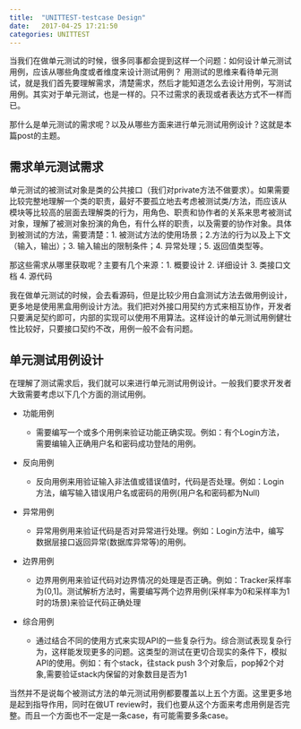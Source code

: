 ```yaml
---
title:  "UNITTEST-testcase Design"
date:   2017-04-25 17:21:50
categories: UNITTEST
---
```


当我们在做单元测试的时候，很多同事都会提到这样一个问题：如何设计单元测试用例，应该从哪些角度或者维度来设计测试用例？
用测试的思维来看待单元测试，就是我们首先要理解需求，清楚需求，然后才能知道怎么去设计用例，写测试用例。其实对于单元测试，也是一样的。只不过需求的表现或者表达方式不一样而已。

那什么是单元测试的需求呢？以及从哪些方面来进行单元测试用例设计？这就是本篇post的主题。

## **需求单元测试需求**

单元测试的被测试对象是类的公共接口（我们对private方法不做要求）。如果需要比较完整地理解一个类的职责，最好不要孤立地去考虑被测试类/方法，而应该从模块等比较高的层面去理解类的行为，用角色、职责和协作者的关系来思考被测试对象，理解了被测对象扮演的角色，有什么样的职责，以及需要的协作对象。具体到被测试的方法，需要清楚：1. 被测试方法的使用场景；2.方法的行为以及上下文（输入，输出）；3. 输入输出的限制条件；4. 异常处理；5. 返回值类型等。

那这些需求从哪里获取呢？主要有几个来源：1. 概要设计 2. 详细设计 3. 类接口文档 4. 源代码

我在做单元测试的时候，会去看源码，但是比较少用白盒测试方法去做用例设计，更多地是使用黑盒用例设计方法。我们把对外接口用契约方式来相互协作，开发者只要满足契约即可，内部的实现可以使用不用算法。这样设计的单元测试用例健壮性比较好，只要接口契约不改，用例一般不会有问题。

## **单元测试用例设计**

在理解了测试需求后，我们就可以来进行单元测试用例设计。一般我们要求开发者大致需要考虑以下几个方面的测试用例。

- 功能用例
	- 需要编写一个或多个用例来验证功能正确实现。例如：有个Login方法，需要编输入正确用户名和密码成功登陆的用例。

- 反向用例
	- 反向用例来用验证输入非法值或错误值时，代码是否处理。例如：Login方法，编写输入错误用户名或密码的用例(用户名和密码都为Null)

- 异常用例
	- 异常用例用来验证代码是否对异常进行处理。例如：Login方法中，编写数据层接口返回异常(数据库异常等)的用例。

- 边界用例
	- 边界用例用来验证代码对边界情况的处理是否正确。例如：Tracker采样率为(0,1]。测试解析方法时，需要编写两个边界用例(采样率为0和采样率为1时的场景)来验证代码正确处理

- 综合用例
	- 通过结合不同的使用方式来实现API的一些复杂行为。综合测试表现复杂行为，这样能发现更多的问题。这类型的测试在更切合现实的条件下，模拟API的使用。例如：有个stack，往stack push 3个对象后，pop掉2个对象,需要验证stack内保留的对象数目是否为1

当然并不是说每个被测试方法的单元测试用例都要覆盖以上五个方面。这里更多地是起到指导作用，同时在做UT review时，我们也要从这个方面来考虑用例是否完整。而且一个方面也不一定是一条case，有可能需要多条case。

